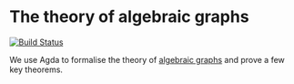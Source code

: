 # The theory of algebraic graphs

[![Build Status](https://travis-ci.org/snowleopard/alga-theory.svg?branch=master)](https://travis-ci.org/snowleopard/alga-theory)

We use Agda to formalise the theory of [algebraic graphs](https://github.com/snowleopard/alga)
and prove a few key theorems.
